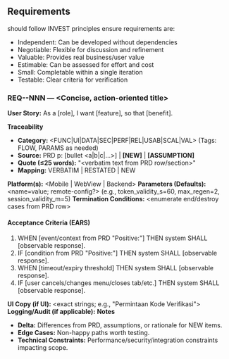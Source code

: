 ## Requirements

should follow
INVEST principles ensure requirements are:

- Independent: Can be developed without dependencies
- Negotiable: Flexible for discussion and refinement
- Valuable: Provides real business/user value
- Estimable: Can be assessed for effort and cost
- Small: Completable within a single iteration
- Testable: Clear criteria for verification

### REQ-<CATEGORY>-NNN — <Concise, action-oriented title>

**User Story:** As a [role], I want [feature], so that [benefit].

**Traceability**

- **Category:** <FUNC|UI|DATA|SEC|PERF|REL|USAB|SCAL|VAL> (Tags: FLOW, PARAMS as needed)
- **Source:** PRD p<X>: <Exact Section Title> [bullet <a|b|c|...>] | **[NEW]** | **[ASSUMPTION]**
- **Quote (≤25 words):** "<verbatim text from PRD row/section>"
- **Mapping:** VERBATIM | RESTATED | NEW

**Platform(s):** <Mobile | WebView | Backend>
**Parameters (Defaults):** <name=value; remote-config?> (e.g., token_validity_s=60, max_regen=2, session_validity_m=5)
**Termination Conditions:** <enumerate end/destroy cases from PRD row>

#### Acceptance Criteria (EARS)

1. WHEN [event/context from PRD "Positive:"] THEN system SHALL [observable response].
2. IF [condition from PRD "Positive:"] THEN system SHALL [observable response].
3. WHEN [timeout/expiry threshold] THEN system SHALL [observable response].
4. IF [user cancels/changes menu/closes tab/etc.] THEN system SHALL [observable response].

**UI Copy (if UI):** <exact strings; e.g., "Permintaan Kode Verifikasi">
**Logging/Audit (if applicable):** <map to Activity Log fields required by PRD>
**Notes**

- **Delta:** Differences from PRD, assumptions, or rationale for NEW items.
- **Edge Cases:** Non-happy paths worth testing.
- **Technical Constraints:** Performance/security/integration constraints impacting scope.

